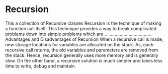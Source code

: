 # Recursion
This a collection of Recursive  classes 
Recursion is the technique of making a function call itself. This technique provides a way to break complicated problems down into simple problems which are ..
..................................
Advantages and Disadvantages of Recursion
When a recursive call is made, new storage locations for variables are allocated on the stack. As, each recursive call returns, the old variables and parameters are removed from the stack. Hence, recursion generally uses more memory and is generally slow.
On the other hand, a recursive solution is much simpler and takes less time to write, debug and maintain.
